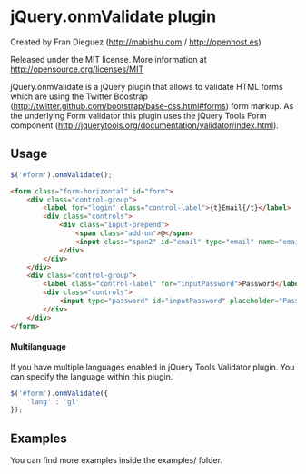jQuery.onmValidate plugin
===================

Created by Fran Dieguez (http://mabishu.com / http://openhost.es)

Released under the MIT license.
More information at http://opensource.org/licenses/MIT

jQuery.onmValidate is a jQuery plugin that allows to validate HTML forms which are using the Twitter Boostrap (http://twitter.github.com/bootstrap/base-css.html#forms) form markup.
As the underlying Form validator this plugin uses the jQuery Tools Form component (http://jquerytools.org/documentation/validator/index.html).

Usage
-------------------

```javascript
$('#form').onmValidate();
```

```html
<form class="form-horizontal" id="form">
    <div class="control-group">
        <label for="login" class="control-label">{t}Email{/t}</label>
        <div class="controls">
            <div class="input-prepend">
                <span class="add-on">@</span>
                <input class="span2" id="email" type="email" name="email" value="" required="required" size="50">
            </div>
        </div>
    </div>
    <div class="control-group">
        <label class="control-label" for="inputPassword">Password</label>
        <div class="controls">
            <input type="password" id="inputPassword" placeholder="Password" required="required">
        </div>
    </div>
</form>
```

#### Multilanguage

If you have multiple languages enabled in jQuery Tools Validator plugin.
You can specify the language within this plugin.

```javascript
$('#form').onmValidate({
    'lang' : 'gl'
});
```

Examples
--------

You can find more examples inside the examples/ folder.